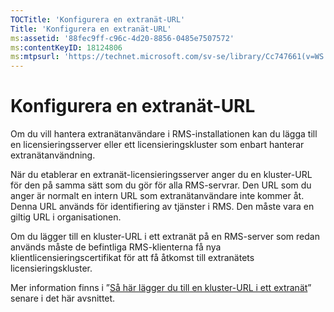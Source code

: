 ```yaml
---
TOCTitle: 'Konfigurera en extranät-URL'
Title: 'Konfigurera en extranät-URL'
ms:assetid: '88fec9ff-c96c-4d20-8856-0485e7507572'
ms:contentKeyID: 18124806
ms:mtpsurl: 'https://technet.microsoft.com/sv-se/library/Cc747661(v=WS.10)'
---
```


Konfigurera en extranät-URL
===========================

Om du vill hantera extranätanvändare i RMS-installationen kan du lägga till en licensieringsserver eller ett licensieringskluster som enbart hanterar extranätanvändning.

När du etablerar en extranät-licensieringsserver anger du en kluster-URL för den på samma sätt som du gör för alla RMS-servrar. Den URL som du anger är normalt en intern URL som extranätanvändare inte kommer åt. Denna URL används för identifiering av tjänster i RMS. Den måste vara en giltig URL i organisationen.

Om du lägger till en kluster-URL i ett extranät på en RMS-server som redan används måste de befintliga RMS-klienterna få nya klientlicensieringscertifikat för att få åtkomst till extranätets licensieringskluster.

Mer information finns i ”[Så här lägger du till en kluster-URL i ett extranät](https://technet.microsoft.com/12c83186-ce9e-4100-bbd1-d87a885331c7)” senare i det här avsnittet.
